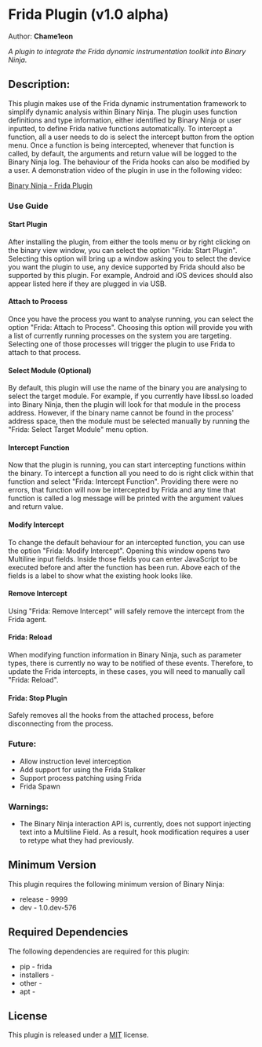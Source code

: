 # Frida Plugin (v1.0 alpha)
Author: **Chame1eon**

_A plugin to integrate the Frida dynamic instrumentation toolkit into Binary Ninja._

## Description:

This plugin makes use of the Frida dynamic instrumentation framework to simplify dynamic analysis within Binary Ninja. The plugin uses function definitions and type information, either identified by Binary Ninja or user inputted, to define Frida native functions automatically. To intercept a function, all a user needs to do is select the intercept button from the option menu. Once a function is being intercepted, whenever that function is called, by default, the arguments and return value will be logged to the Binary Ninja log. The behaviour of the Frida hooks can also be modified by a user. A demonstration video of the plugin in use in the following video:

[Binary Ninja - Frida Plugin](http://sendvid.com/vw7froy5)


### Use Guide

#### Start Plugin

After installing the plugin, from either the tools menu or by right clicking on the binary view window, you can select the option "Frida: Start Plugin". Selecting this option will bring up a window asking you to select the device you want the plugin to use, any device supported by Frida should also be supported by this plugin. For example, Android and iOS devices should also appear listed here if they are plugged in via USB.

#### Attach to Process

Once you have the process you want to analyse running, you can select the option "Frida: Attach to Process". Choosing this option will provide you with a list of currently running processes on the system you are targeting. Selecting one of those processes will trigger the plugin to use Frida to attach to that process.

#### Select Module (Optional)

By default, this plugin will use the name of the binary you are analysing to select the target module. For example, if you currently have libssl.so loaded into Binary Ninja, then the plugin will look for that module in the process address. However, if the binary name cannot be found in the process' address space, then the module must be selected manually by running the "Frida: Select Target Module" menu option.

#### Intercept Function

Now that the plugin is running, you can start intercepting functions within the binary. To intercept a function all you need to do is right click within that function and select "Frida: Intercept Function". Providing there were no errors, that function will now be intercepted by Frida and any time that function is called a log message will be printed with the argument values and return value.

#### Modify Intercept

To change the default behaviour for an intercepted function, you can use the option "Frida: Modify Intercept". Opening this window opens two Multiline input fields. Inside those fields you can enter JavaScript to be executed before and after the function has been run. Above each of the fields is a label to show what the existing hook looks like.

#### Remove Intercept

Using "Frida: Remove Intercept" will safely remove the intercept from the Frida agent.

#### Frida: Reload

When modifying function information in Binary Ninja, such as parameter types, there is currently no way to be notified of these events. Therefore, to update the Frida intercepts, in these cases, you will need to manually call "Frida: Reload".

#### Frida: Stop Plugin

Safely removes all the hooks from the attached process, before disconnecting from the process.


### Future:
* Allow instruction level interception
* Add support for using the Frida Stalker
* Support process patching using Frida
* Frida Spawn

### Warnings:
* The Binary Ninja interaction API is, currently, does not support injecting text into a Multiline Field. As a result, hook modification requires a user to retype what they had previously.

## Minimum Version

This plugin requires the following minimum version of Binary Ninja:

 * release - 9999
 * dev - 1.0.dev-576


## Required Dependencies

The following dependencies are required for this plugin:

 * pip - frida
 * installers - 
 * other - 
 * apt - 


## License

This plugin is released under a [MIT](LICENSE) license.


